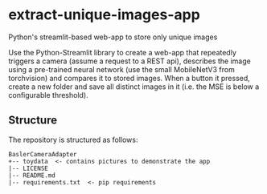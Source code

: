 # extract-unique-images-app
Python's streamlit-based web-app to store only unique images


Use the Python-Streamlit library to create a web-app that repeatedly triggers a camera (assume a request to a REST api), describes the image using a pre-trained neural network (use the small MobileNetV3 from torchvision) and compares it to stored images. 
When a button it pressed, create a new folder and save all distinct images in it (i.e. the MSE is below a configurable threshold).


## Structure

The repository is structured as follows:
``` 
BaslerCameraAdapter
+-- toydata  <- contains pictures to demonstrate the app
|-- LICENSE
|-- README.md
|-- requirements.txt  <- pip requirements
```